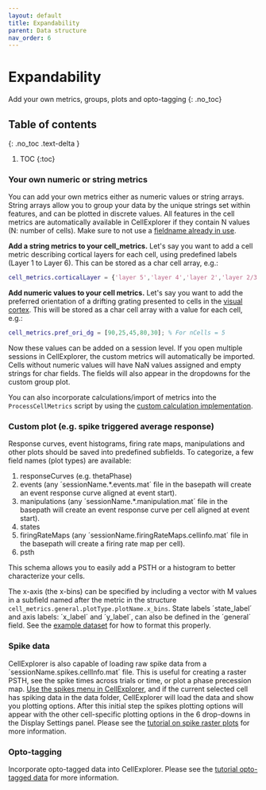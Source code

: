 ```yaml
---
layout: default
title: Expandability
parent: Data structure
nav_order: 6
---
```


# Expandability
Add your own metrics, groups, plots and opto-tagging
{: .no_toc}

## Table of contents
{: .no_toc .text-delta }

1. TOC
{:toc}

### Your own numeric or string metrics
You can add your own metrics either as numeric values or string arrays. String arrays allow you to group your data by the unique strings set within features, and can be plotted in discrete values. All features in the cell metrics are automatically available in CellExplorer if they contain N values (N: number of cells). Make sure to not use a [fieldname already in use](https://cellexplorer.org/datastructure/standard-cell-metrics/).

__Add a string metrics to your cell_metrics.__
Let's say you want to add a cell metric describing cortical layers for each cell, using predefined labels (Layer 1 to Layer 6). This can be stored as a char cell array, e.g.:
```m
cell_metrics.corticalLayer = {'layer 5','layer 4','layer 2','layer 2/3','layer 1'}; % For nCells = 5
```

__Add numeric values to your cell metrics.__
Let's say you want to add the preferred orientation of a drifting grating presented to cells in the [visual cortex](https://allensdk.readthedocs.io/en/latest/visual_coding_neuropixels.html#precomputed-stimulus-metrics). This will be stored as a char cell array with a value for each cell, e.g.:
```m
cell_metrics.pref_ori_dg = [90,25,45,80,30]; % For nCells = 5
```
Now these values can be added on a session level. If you open multiple sessions in CellExplorer, the custom metrics will automatically be imported. Cells without numeric values will have NaN values assigned and empty strings for char fields. The fields will also appear in the dropdowns for the custom group plot.

You can also incorporate calculations/import of metrics into the `ProcessCellMetrics` script by using the [custom calculation implementation](https://cellexplorer.org/pipeline/custom-calculations/).

### Custom plot (e.g. spike triggered average response)
Response curves, event histograms, firing rate maps, manipulations and other plots should be saved into predefined subfields. To categorize, a few field names (plot types) are available:
1. responseCurves (e.g. thetaPhase)
2. events (any ´sessionName.*.events.mat´ file in the basepath will create an event response curve aligned at event start).
3. manipulations (any ´sessionName.*.manipulation.mat´ file in the basepath will create an event response curve per cell aligned at event start).
4. states 
5. firingRateMaps (any ´sessionName.firingRateMaps.cellinfo.mat´ file in the basepath will create a firing rate map per cell).
6. psth

This schema allows you to easily add a PSTH or a histogram to better characterize your cells.

The x-axis (the x-bins) can be specified by including a vector with M values in a subfield named after the metric in the structure `cell_metrics.general.plotType.plotName.x_bins`. State labels ´state_label´ and axis labels: ´x_label´ and ´y_label´, can also be defined in the ´general´ field. See the [example dataset](https://github.com/petersenpeter/CellExplorer/tree/master/exampleData) for how to format this properly.

### Spike data
CellExplorer is also capable of loading raw spike data from a ´sessionName.spikes.cellInfo.mat´ file. This is useful for creating a raster PSTH, see the spike times across trials or time, or plot a phase precession map. [Use the spikes menu in CellExplorer]({{"/interface/spike-and-event-data/"|absolute_url}}), and if the current selected cell has spiking data in the data folder, CellExplorer will load the data and show you plotting options. After this initial step the spikes plotting options will appear with the other cell-specific plotting options in the 6 drop-downs in the Display Settings panel. Please see the [tutorial on spike raster plots]({{"/tutorials/plotting-spike-data/"|absolute_url}}) for more information.

### Opto-tagging
Incorporate opto-tagged data into CellExplorer. Please see the [tutorial opto-tagged data]({{"/tutorials/optotagging-tutorial/"|absolute_url}}) for more information.
